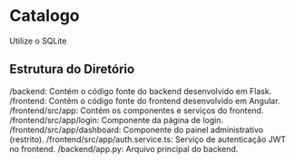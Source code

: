 # Catalogo

Utilize o SQLite 

## Estrutura do Diretório

/backend: Contém o código fonte do backend desenvolvido em Flask.
/frontend: Contém o código fonte do frontend desenvolvido em Angular.
/frontend/src/app: Contém os componentes e serviços do frontend.
/frontend/src/app/login: Componente da página de login.
/frontend/src/app/dashboard: Componente do painel administrativo (restrito).
/frontend/src/app/auth.service.ts: Serviço de autenticação JWT no frontend.
/backend/app.py: Arquivo principal do backend.
